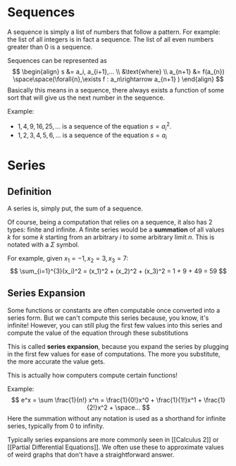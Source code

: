 # Sequences
A sequence is simply a list of numbers that follow a pattern. For example: the list of all integers is in fact a sequence. The list of all even numbers greater than 0 is a sequence. 

Sequences can be represented as
$$
\begin{align}
s &= a_i, a_{i+1},... \\
&\text{where} \\
a_{n+1} &= f(a_{n}) \space\space(\forall{n},\exists f : a_n\rightarrow a_{n+1} )
\end{align}
$$
Basically this means in a sequence, there always exists a function of some sort that will give us the next number in the sequence.

Example: 
- $1,4,9,16,25,...$ is a sequence of the equation $s = a_i^2$.
- $1,2,3,4,5,6,...$ is a sequence of the equation $s = a_i$
# Series
## Definition
A series is, simply put, the sum of a sequence.

Of course, being a computation that relies on a sequence, it also has 2 types: finite and infinite. A finite series would be a **summation** of all values $k$ for some $k$ starting from an arbitrary $i$ to some arbitrary limit $n$. This is notated with a $\Sigma$ symbol.

For example, given $x_1 = -1, x_2 = 3, x_3 = 7$:
$$
\sum_{i=1}^{3}(x_i)^2 = (x_1)^2 + (x_2)^2 + (x_3)^2 = 1 + 9 + 49 = 59
$$
## Series Expansion
Some functions or constants are often computable once converted into a series form. But we can't compute this series because, you know, it's infinite! However, you can still plug the first few values into this series and compute the value of the equation through these substitutions

This is called **series expansion**, because you expand the series by plugging in the first few values for ease of computations. The more you substitute, the more accurate the value gets.

This is actually how computers compute certain functions!

Example:
$$
e^x = \sum \frac{1}{n!} x^n = \frac{1}{0!}x^0 + \frac{1}{1!}x^1 + \frac{1}{2!}x^2 + \space...
$$
Here the summation without any notation is used as a shorthand for infinite series, typically from 0 to infinity.

Typically series expansions are more commonly seen in [[Calculus 2]] or [[Partial Differential Equations]]. We often use these to approximate values of weird graphs that don't have a straightforward answer. 